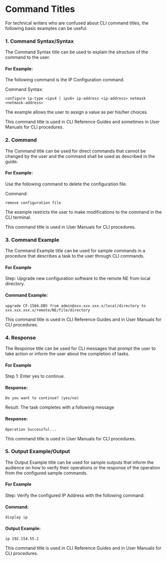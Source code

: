 # Command Titles

For technical writers who are confused about CLI command titles, the following basic examples can be useful.

### 1. Command Syntax/Syntax

The Command Syntax title can be used to explain the structure of the command to the user.

#### For Example:
The following command is the IP Configuration command.

Command Syntax:

```
configure ip-type <ipv4 | ipv6> ip-address <ip-address> netmask <netmask-address>
```

The example allows the user to assign a value as per his/her choices.

This command title is used in CLI Reference Guides and sometimes in User Manuals for CLI procedures.

### 2. Command

The Command title can be used for direct commands that cannot be changed by the user and the command shall be used as described in the guide.

#### For Example:

Use the following command to delete the configuration file.

Command:

```
remove configuration file
```

The example restricts the user to make modifications to the command in the CLI terminal.

This command title is used in User Manuals for CLI procedures.

### 3. Command Example

The Command Example title can be used for sample commands in a procedure that describes a task to the user through CLI commands.

#### For Example

Step: Upgrade new configuration software to the remote NE from local directory.

#### Command Example:

```
upgrade CF-1584.DBS from admin@xxx.xxx.xxx.x/local/directory to xxx.xxx.xxx.x/remote/NE/file/directory
```

This command title is used in CLI Reference Guides and in User Manuals for CLI procedures.

### 4. Response

The Response title can be used for CLI messages that prompt the user to take action or inform the user about the completion of tasks.

#### For Example

Step 1: Enter yes to continue.

#### Response:

```
Do you want to continue? (yes/no)
```

Result: The task completes with a following message

#### Response:
```
Operation Successful...
```
This command title is used in User Manuals for CLI procedures.

### 5. Output Example/Output

The Output Example title can be used for sample outputs that inform the audience on how to verify their operations or the response of the operation from the configured sample commands.

#### For Example

Step: Verify the configured IP Address with the following command:

#### Command:
```
display ip
```
#### Output Example:

```
ip 192.154.55.2
```

This command title is used in CLI Reference Guides and in User Manuals for CLI procedures.




